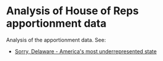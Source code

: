 # Analysis of House of Reps apportionment data

Analysis of the apportionment data. See:

* [Sorry, Delaware - America's most underrepresented state](https://medium.com/practical-coding/sorry-delaware-americas-most-underrepresented-state-83a8d654f864)
